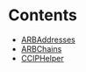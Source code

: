 # Contents
- [ARBAddresses](ARBAddresses.md)
- [ARBChains](ARBChains.md)
- [CCIPHelper](CCIPHelper.md)
